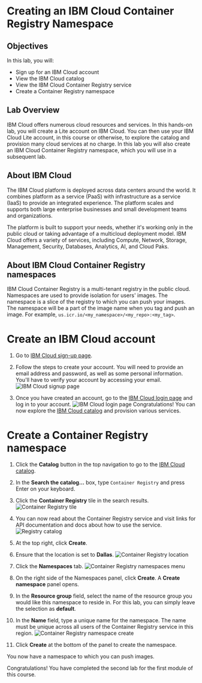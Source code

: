 # Creating an IBM Cloud Container Registry Namespace

## Objectives
In this lab, you will:
- Sign up for an IBM Cloud account
- View the IBM Cloud catalog
- View the IBM Cloud Container Registry service
- Create a Container Registry namespace

## Lab Overview
IBM Cloud offers numerous cloud resources and services. In this hands-on lab, you will create a Lite account on IBM Cloud. You can then use your IBM Cloud Lite account, in this course or otherwise, to explore the catalog and provision many cloud services at no charge. In this lab you will also create an IBM Cloud Container Registry namespace, which you will use in a subsequent lab.

## About IBM Cloud
The IBM Cloud platform is deployed across data centers around the world. It combines platform as a service (PaaS) with infrastructure as a service (IaaS) to provide an integrated experience. The platform scales and supports both large enterprise businesses and small development teams and organizations.

The platform is built to support your needs, whether it's working only in the public cloud or taking advantage of a multicloud deployment model. IBM Cloud offers a variety of services, including Compute, Network, Storage, Management, Security, Databases, Analytics, AI, and Cloud Paks.

## About IBM Cloud Container Registry namespaces
IBM Cloud Container Registry is a multi-tenant registry in the public cloud. Namespaces are used to provide isolation for users' images. The namespace is a slice of the registry to which you can push your images. The namespace will be a part of the image name when you tag and push an image. For example, `us.icr.io/<my_namespace>/<my_repo>:<my_tag>`.

# Create an IBM Cloud account
1. Go to [IBM Cloud sign-up page](https://cloud.ibm.com/registration?target=%2Fkubernetes%2Fregistry%2Fmain%2Fstart).

2. Follow the steps to create your account. You will need to provide an email address and password, as well as some personal information. You'll have to verify your account by accessing your email.
![IBM Cloud signup page](images/signup-page.png)

3. Once you have created an account, go to the [IBM Cloud login page](https://cloud.ibm.com/login) and log in to your account.
![IBM Cloud login page](images/login-page.png)
Congratulations! You can now explore the [IBM Cloud catalog](https://cloud.ibm.com/catalog) and provision various services.

# Create a Container Registry namespace
1. Click the **Catalog** button in the top navigation to go to the [IBM Cloud catalog](https://cloud.ibm.com/catalog).

2. In the **Search the catalog…** box, type <code>Container Registry</code> and press Enter on your keyboard.

3. Click the **Container Registry** tile in the search results.
![Container Registry tile](images/registry-tile.png)

4. You can now read about the Container Registry service and visit links for API documentation and docs about how to use the service.
![Registry catalog](images/registry-catalog.png)

5. At the top right, click **Create**.

6. Ensure that the location is set to **Dallas**.
![Container Registry location](images/registry-location.png)

7. Click the **Namespaces** tab.
![Container Registry namespaces menu](images/registry-namespaces-menu.png)

8. On the right side of the Namespaces panel, click **Create**. A **Create namespace** panel opens.

9. In the **Resource group** field, select the name of the resource group you would like this namespace to reside in. For this lab, you can simply leave the selection as **default**.

10. In the **Name** field, type a unique name for the namespace. The name must be unique across all users of the Container Registry service in this region.
![Container Registry namespace create](images/registry-namespace-create.png)

11. Click **Create** at the bottom of the panel to create the namespace.

You now have a namespace to which you can push images.

Congratulations! You have completed the second lab for the first module of this course.
